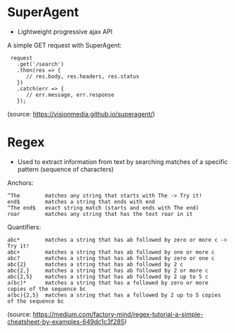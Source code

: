 # **SuperAgent**

- Lightweight progressive ajax API

A simple GET request with SuperAgent:
```
 request
   .get('/search')
   .then(res => {
      // res.body, res.headers, res.status
   })
   .catch(err => {
      // err.message, err.response
   });
```

(source: https://visionmedia.github.io/superagent/)

# **Regex**

- Used to extract information from text by searching matches of a specific pattern (sequence of characters)

Anchors:
```
^The        matches any string that starts with The -> Try it!
end$        matches a string that ends with end
^The end$   exact string match (starts and ends with The end)
roar        matches any string that has the text roar in it
```

Quantifiers:
```
abc*        matches a string that has ab followed by zero or more c -> Try it!
abc+        matches a string that has ab followed by one or more c
abc?        matches a string that has ab followed by zero or one c
abc{2}      matches a string that has ab followed by 2 c
abc{2,}     matches a string that has ab followed by 2 or more c
abc{2,5}    matches a string that has ab followed by 2 up to 5 c
a(bc)*      matches a string that has a followed by zero or more copies of the sequence bc
a(bc){2,5}  matches a string that has a followed by 2 up to 5 copies of the sequence bc
```

(source: https://medium.com/factory-mind/regex-tutorial-a-simple-cheatsheet-by-examples-649dc1c3f285)